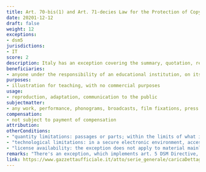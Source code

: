 ```yaml
---
title: Art. 70-bis(1) and Art. 71-decies Law for the Protection of Copyright and Neighboring Rights
date: 20201-12-12
draft: false
weight: 12
exceptions:
- dsm5
jurisdictions:
- IT
score: 2 
description: Italy has an exception covering the summary, quotation, reproduction, translation, adaptation and communication to the public of protected materials by digital means that take place under the responsibility of an educational institution on its premises or in other location or in a secure electronic environment (Art. 70-bis(1)). This exception is not subject to compensation, but the use of certain materials is subject to license availability. This exception applies also to performances, phonograms, film fixations and broadcasts (Art. 71-decies).
beneficiaries:
- anyone under the responsibility of an educational institution, on its premises or in other location or in a secure electronic environment, accessible only to teaching staff of that institution and pupils or enrolled students to the course of study in which the works or other materials are used
purposes: 
- illustration for teaching, with no commercial purposes
usage:
- reproduction, adaptation, communication to the public
subjectmatter:
- any work, performance, phonograms, broadcasts, film fixations, press publications 
compensation:
- not subject to payment of compensation
attribution: 
otherConditions: 
- "quantity limitations: passages or parts; within the limits of what is justified"
- "technological limitations: in a secure electronic environment, accessible only to teaching staff of that institution and pupils or enrolled students to the course of study in which the works or other materials are used"
- "license availability: the exception does not apply to material mainly intended for the education market and sheet music and to musical scores when appropriate voluntary licenses that authorize the uses specified therein are available on the market and when these licenses meet the needs and specificities of the institutes of education and are easily known and accessible by them"
remarks: "There's an exception, which implements art. 5 DSM Directive, allowing the summary, quotation, reproduction, translation and adaptation of passages or parts of works and other materials and their communication to the public by digital means, exclusively for purposes of illustration for teaching, within the limits of what is justified from the non-commercial purpose pursued, provided that is under the responsibility of an educational institution, on its premises or in other location or in a secure electronic environment, accessible only to teaching staff of that institution and pupils or enrolled students to the course of study in which the works or other materials are used. This exception does not apply to material mainly intended for the education market and sheet music and to musical scores when appropriate voluntary licenses that authorize the uses specified therein are available on the market and when these licenses meet the needs and specificities of the institutes of education and are easily known and accessible by them. There's a cross-border provision stating that the uses made under this exception that take place in Italy by an educational institution that is based in another Member State are understood to be carried out exclusively in that Member State.<br /><br />There's a provision stating that the exceptions that are applicable to copyright apply also to performances, phonograms, film fixations and broadcasts."
link: https://www.gazzettaufficiale.it/atto/serie_generale/caricaDettaglioAtto/originario?atto.dataPubblicazioneGazzetta=2021-11-27&atto.codiceRedazionale=21G00192&elenco30giorni=true
---
```

